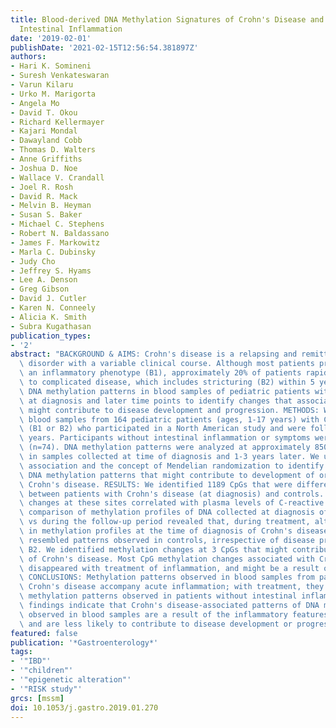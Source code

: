 ```yaml
---
title: Blood-derived DNA Methylation Signatures of Crohn's Disease and Severity of
  Intestinal Inflammation
date: '2019-02-01'
publishDate: '2021-02-15T12:56:54.381897Z'
authors:
- Hari K. Somineni
- Suresh Venkateswaran
- Varun Kilaru
- Urko M. Marigorta
- Angela Mo
- David T. Okou
- Richard Kellermayer
- Kajari Mondal
- Dawayland Cobb
- Thomas D. Walters
- Anne Griffiths
- Joshua D. Noe
- Wallace V. Crandall
- Joel R. Rosh
- David R. Mack
- Melvin B. Heyman
- Susan S. Baker
- Michael C. Stephens
- Robert N. Baldassano
- James F. Markowitz
- Marla C. Dubinsky
- Judy Cho
- Jeffrey S. Hyams
- Lee A. Denson
- Greg Gibson
- David J. Cutler
- Karen N. Conneely
- Alicia K. Smith
- Subra Kugathasan
publication_types:
- '2'
abstract: "BACKGROUND & AIMS: Crohn's disease is a relapsing and remitting inflammatory\
  \ disorder with a variable clinical course. Although most patients present with\
  \ an inflammatory phenotype (B1), approximately 20% of patients rapidly progresses\
  \ to complicated disease, which includes stricturing (B2) within 5 years. We analyzed\
  \ DNA methylation patterns in blood samples of pediatric patients with Crohn's disease\
  \ at diagnosis and later time points to identify changes that associate with and\
  \ might contribute to disease development and progression. METHODS: We obtained\
  \ blood samples from 164 pediatric patients (ages, 1-17 years) with Crohn's disease\
  \ (B1 or B2) who participated in a North American study and were followed for 5\
  \ years. Participants without intestinal inflammation or symptoms were used as controls\
  \ (n=74). DNA methylation patterns were analyzed at approximately 850,000 sites,\
  \ in samples collected at time of diagnosis and 1-3 years later. We used genetic\
  \ association and the concept of Mendelian randomization to identify changes in\
  \ DNA methylation patterns that might contribute to development of or result from\
  \ Crohn's disease. RESULTS: We identified 1189 CpGs that were differentially methylated\
  \ between patients with Crohn's disease (at diagnosis) and controls. Methylation\
  \ changes at these sites correlated with plasma levels of C-reactive protein. A\
  \ comparison of methylation profiles of DNA collected at diagnosis of Crohn's disease\
  \ vs during the follow-up period revealed that, during treatment, alterations identified\
  \ in methylation profiles at the time of diagnosis of Crohn's disease more closely\
  \ resembled patterns observed in controls, irrespective of disease progression to\
  \ B2. We identified methylation changes at 3 CpGs that might contribute to the development\
  \ of Crohn's disease. Most CpG methylation changes associated with Crohn's disease\
  \ disappeared with treatment of inflammation, and might be a result of Crohn's disease.\
  \ CONCLUSIONS: Methylation patterns observed in blood samples from patients with\
  \ Crohn's disease accompany acute inflammation; with treatment, they change to resemble\
  \ methylation patterns observed in patients without intestinal inflammation. These\
  \ findings indicate that Crohn's disease-associated patterns of DNA methylation\
  \ observed in blood samples are a result of the inflammatory features of the disease\
  \ and are less likely to contribute to disease development or progression."
featured: false
publication: '*Gastroenterology*'
tags:
- '"IBD"'
- '"children"'
- '"epigenetic alteration"'
- '"RISK study"'
grcs: [mssm]
doi: 10.1053/j.gastro.2019.01.270
---
```


